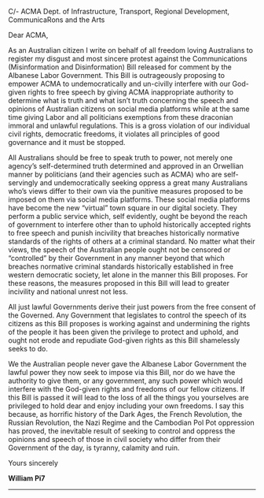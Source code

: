 C/- ACMA
Dept. of Infrastructure, Transport, Regional
Development, CommunicaRons and the Arts

Dear ACMA,

As an Australian citizen I write on behalf of all freedom loving Australians to register my disgust and
most sincere protest against the Communications (Misinformation and Disinformation) Bill
released for comment by the Albanese Labor Government. This Bill is outrageously proposing to
empower ACMA to undemocratically and un-civilly interfere with our God-given rights to free
speech by giving ACMA inappropriate authority to determine what is truth and what isn’t truth
concerning the speech and opinions of Australian citizens on social media platforms while at the
same time giving Labor and all politicians exemptions from these draconian immoral and unlawful
regulations. This is a gross violation of our individual civil rights, democratic freedoms, it violates all
principles of good governance and it must be stopped.

All Australians should be free to speak truth to power, not merely one agency’s self-determined
truth determined and approved in an Orwellian manner by politicians (and their agencies such as
ACMA) who are self-servingly and undemocratically seeking oppress a great many Australians who’s
views differ to their own via the punitive measures proposed to be imposed on them via social
media platforms. These social media platforms have become the new “virtual” town square in our
digital society. They perform a public service which, self evidently, ought be beyond the reach of
government to interfere other than to uphold historically accepted rights to free speech and punish
incivility that breaches historically normative standards of the rights of others at a criminal standard.
No matter what their views, the speech of the Australian people ought not be censored or
“controlled” by their Government in any manner beyond that which breaches normative criminal
standards historically established in free western democratic society, let alone in the manner this Bill
proposes. For these reasons, the measures proposed in this Bill will lead to greater incivility and
national unrest not less.

All just lawful Governments derive their just powers from the free consent of the Governed. Any
Government that legislates to control the speech of its citizens as this Bill proposes is working
against and undermining the rights of the people it has been given the privilege to protect and
uphold, and ought not erode and repudiate God-given rights as this Bill shamelessly seeks to do.

We the Australian people never gave the Albanese Labor Government the lawful power they now
seek to impose via this Bill, nor do we have the authority to give them, or any government, any such
power which would interfere with the God-given rights and freedoms of our fellow citizens. If this
Bill is passed it will lead to the loss of all the things you yourselves are privileged to hold dear and
enjoy including your own freedoms. I say this because, as horrific history of the Dark Ages, the
French Revolution, the Russian Revolution, the Nazi Regime and the Cambodian Pol Pot oppression
has proved, the inevitable result of seeking to control and oppress the opinions and speech of those
in civil society who differ from their Government of the day, is tyranny, calamity and ruin.

Yours sincerely

**William Pi7**


-----

